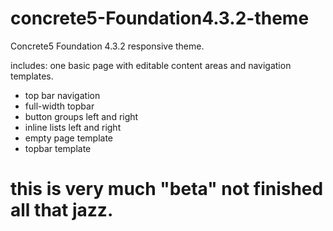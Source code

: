 concrete5-Foundation4.3.2-theme
===============================

Concrete5 Foundation 4.3.2 responsive theme.  

includes: one basic page with editable content areas and navigation templates. 

- top bar navigation
- full-width topbar
- button groups left and right
- inline lists left and right
- empty page template
- topbar template


# this is very much "beta" not finished all that jazz. 

